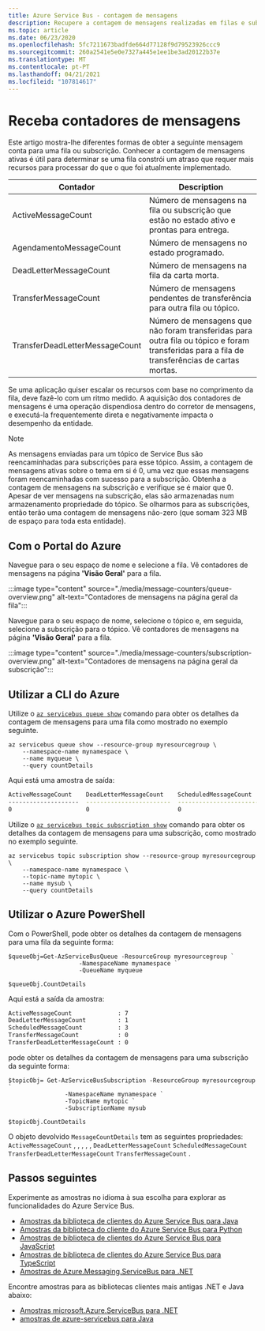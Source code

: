 ```yaml
---
title: Azure Service Bus - contagem de mensagens
description: Recupere a contagem de mensagens realizadas em filas e subscrições utilizando o Azure Resource Manager e o Azure Service Bus NamespaceManager APIs.
ms.topic: article
ms.date: 06/23/2020
ms.openlocfilehash: 5fc7211673badfde664d77128f9d79523926ccc9
ms.sourcegitcommit: 260a2541e5e0e7327a445e1ee1be3ad20122b37e
ms.translationtype: MT
ms.contentlocale: pt-PT
ms.lasthandoff: 04/21/2021
ms.locfileid: "107814617"
---
```

# <a name="get-message-counters"></a>Receba contadores de mensagens
Este artigo mostra-lhe diferentes formas de obter a seguinte mensagem conta para uma fila ou subscrição. Conhecer a contagem de mensagens ativas é útil para determinar se uma fila constrói um atraso que requer mais recursos para processar do que o que foi atualmente implementado. 

| Contador | Description |
| ----- | ---------- | 
| ActiveMessageCount | Número de mensagens na fila ou subscrição que estão no estado ativo e prontas para entrega. |
| AgendamentoMessageCount | Número de mensagens no estado programado. |
| DeadLetterMessageCount | Número de mensagens na fila da carta morta. |
| TransferMessageCount | Número de mensagens pendentes de transferência para outra fila ou tópico. |
| TransferDeadLetterMessageCount | Número de mensagens que não foram transferidas para outra fila ou tópico e foram transferidas para a fila de transferências de cartas mortas. |

Se uma aplicação quiser escalar os recursos com base no comprimento da fila, deve fazê-lo com um ritmo medido. A aquisição dos contadores de mensagens é uma operação dispendiosa dentro do corretor de mensagens, e executá-la frequentemente direta e negativamente impacta o desempenho da entidade.

> [!NOTE]
> As mensagens enviadas para um tópico de Service Bus são reencaminhadas para subscrições para esse tópico. Assim, a contagem de mensagens ativas sobre o tema em si é 0, uma vez que essas mensagens foram reencaminhadas com sucesso para a subscrição. Obtenha a contagem de mensagens na subscrição e verifique se é maior que 0. Apesar de ver mensagens na subscrição, elas são armazenadas num armazenamento propriedade do tópico. Se olharmos para as subscrições, então terão uma contagem de mensagens não-zero (que somam 323 MB de espaço para toda esta entidade).


## <a name="using-azure-portal"></a>Com o Portal do Azure
Navegue para o seu espaço de nome e selecione a fila. Vê contadores de mensagens na página **'Visão Geral'** para a fila.

:::image type="content" source="./media/message-counters/queue-overview.png" alt-text="Contadores de mensagens na página geral da fila":::

Navegue para o seu espaço de nome, selecione o tópico e, em seguida, selecione a subscrição para o tópico. Vê contadores de mensagens na página **'Visão Geral'** para a fila.

:::image type="content" source="./media/message-counters/subscription-overview.png" alt-text="Contadores de mensagens na página geral da subscrição":::

## <a name="using-azure-cli"></a>Utilizar a CLI do Azure
Utilize o [`az servicebus queue show`](/cli/azure/servicebus/queue#az_servicebus_queue_show) comando para obter os detalhes da contagem de mensagens para uma fila como mostrado no exemplo seguinte. 

```azurecli-interactive
az servicebus queue show --resource-group myresourcegroup \
    --namespace-name mynamespace \
    --name myqueue \
    --query countDetails
```

Aqui está uma amostra de saída:

```bash
ActiveMessageCount    DeadLetterMessageCount    ScheduledMessageCount    TransferMessageCount    TransferDeadLetterMessageCount
--------------------  ------------------------  -----------------------  ----------------------  --------------------------------
0                     0                         0                        0                       0
```

Utilize o [`az servicebus topic subscription show`](/cli/azure/servicebus/topic/subscription#az_servicebus_topic_subscription_show) comando para obter os detalhes da contagem de mensagens para uma subscrição, como mostrado no exemplo seguinte. 

```azurecli-interactive
az servicebus topic subscription show --resource-group myresourcegroup \
    --namespace-name mynamespace \
    --topic-name mytopic \
    --name mysub \
    --query countDetails
```

## <a name="using-azure-powershell"></a>Utilizar o Azure PowerShell
Com o PowerShell, pode obter os detalhes da contagem de mensagens para uma fila da seguinte forma:

```azurepowershell-interactive
$queueObj=Get-AzServiceBusQueue -ResourceGroup myresourcegroup `
                    -NamespaceName mynamespace `
                    -QueueName myqueue 

$queueObj.CountDetails
```

Aqui está a saída da amostra:

```bash
ActiveMessageCount             : 7
DeadLetterMessageCount         : 1
ScheduledMessageCount          : 3
TransferMessageCount           : 0
TransferDeadLetterMessageCount : 0
```

pode obter os detalhes da contagem de mensagens para uma subscrição da seguinte forma:

```azurepowershell-interactive
$topicObj= Get-AzServiceBusSubscription -ResourceGroup myresourcegroup `
                -NamespaceName mynamespace `
                -TopicName mytopic `
                -SubscriptionName mysub

$topicObj.CountDetails
```

O objeto devolvido `MessageCountDetails` tem as seguintes propriedades: `ActiveMessageCount` , , , , , `DeadLetterMessageCount` `ScheduledMessageCount` `TransferDeadLetterMessageCount` `TransferMessageCount` . 

## <a name="next-steps"></a>Passos seguintes

Experimente as amostras no idioma à sua escolha para explorar as funcionalidades do Azure Service Bus. 

- [Amostras da biblioteca de clientes do Azure Service Bus para Java](/samples/azure/azure-sdk-for-java/servicebus-samples/)
- [Amostras da biblioteca do cliente do Azure Service Bus para Python](/samples/azure/azure-sdk-for-python/servicebus-samples/)
- [Amostras de biblioteca de clientes do Azure Service Bus para JavaScript](/samples/azure/azure-sdk-for-js/service-bus-javascript/)
- [Amostras de biblioteca de clientes do Azure Service Bus para TypeScript](/samples/azure/azure-sdk-for-js/service-bus-typescript/)
- [Amostras de Azure.Messaging.ServiceBus para .NET](/samples/azure/azure-sdk-for-net/azuremessagingservicebus-samples/)

Encontre amostras para as bibliotecas clientes mais antigas .NET e Java abaixo:
- [Amostras microsoft.Azure.ServiceBus para .NET](https://github.com/Azure/azure-service-bus/tree/master/samples/DotNet/Microsoft.Azure.ServiceBus/)
- [amostras de azure-servicebus para Java](https://github.com/Azure/azure-service-bus/tree/master/samples/Java/azure-servicebus/MessageBrowse)
